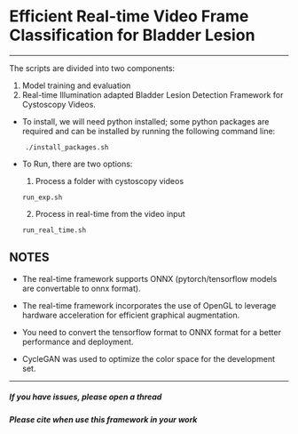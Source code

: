 # Efficient Real-time Video Frame Classification for Bladder Lesion
------
The scripts are divided into two components:
1. Model training and evaluation
2. Real-time Illumination adapted Bladder Lesion Detection Framework for Cystoscopy Videos.

- To install, we will need python installed; some python packages are required and can be installed by running the following command line:
```
    ./install_packages.sh
```

- To Run, there are two options:</br>
    1. Process a folder with cystoscopy videos
    ```
    run_exp.sh
    ```

    2. Process in real-time from the video input 
    ```
    run_real_time.sh
    ```
## NOTES
- The real-time framework supports ONNX (pytorch/tensorflow models are convertable to onnx format).

- The real-time framework incorporates the use of OpenGL to leverage hardware acceleration for efficient graphical augmentation.

- You need to convert the tensorflow format to ONNX format for a better performance and deployment.

- CycleGAN was used to optimize the color space for the development set.
------
##### If you have issues, please open a thread
##### Please cite when use this framework in your work


